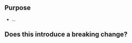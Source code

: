 ## Purpose
<!-- Describe the intention of the changes being proposed. What problem does it solve or functionality does it add? -->
* ...

## Does this introduce a breaking change?
<!-- Mark one with an "x". -->
